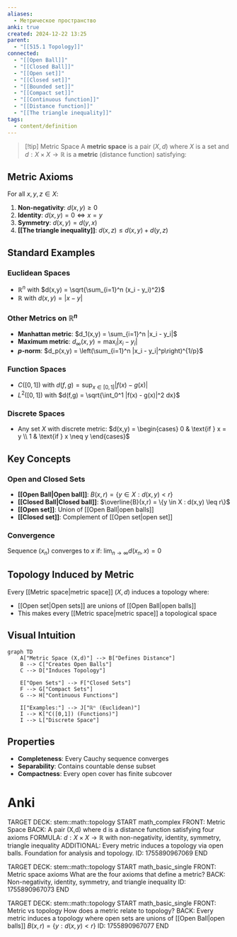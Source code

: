 ```yaml
---
aliases:
  - Метрическое пространство
anki: true
created: 2024-12-22 13:25
parent:
  - "[[515.1 Topology]]"
connected:
  - "[[Open Ball]]"
  - "[[Closed Ball]]"
  - "[[Open set]]"
  - "[[Closed set]]"
  - "[[Bounded set]]"
  - "[[Compact set]]"
  - "[[Continuous function]]"
  - "[[Distance function]]"
  - "[[The triangle inequality]]"
tags:
  - content/definition
---
```


> [!tip] Metric Space
> A **metric space** is a pair $(X,d)$ where $X$ is a set and $d: X \times X \to \mathbb{R}$ is a **metric** (distance function) satisfying:

## Metric Axioms

For all $x,y,z \in X$:

1. **Non-negativity**: $d(x,y) \geq 0$
2. **Identity**: $d(x,y) = 0 \Leftrightarrow x = y$  
3. **Symmetry**: $d(x,y) = d(y,x)$
4. **[[The triangle inequality]]**: $d(x,z) \leq d(x,y) + d(y,z)$

## Standard Examples

### Euclidean Spaces
- $\mathbb{R}^n$ with $d(x,y) = \sqrt{\sum_{i=1}^n (x_i - y_i)^2}$
- $\mathbb{R}$ with $d(x,y) = |x - y|$

### Other Metrics on $\mathbb{R}^n$
- **Manhattan metric**: $d_1(x,y) = \sum_{i=1}^n |x_i - y_i|$
- **Maximum metric**: $d_\infty(x,y) = \max_i |x_i - y_i|$
- **$p$-norm**: $d_p(x,y) = \left(\sum_{i=1}^n |x_i - y_i|^p\right)^{1/p}$

### Function Spaces
- $C([0,1])$ with $d(f,g) = \sup_{x \in [0,1]} |f(x) - g(x)|$
- $L^2([0,1])$ with $d(f,g) = \sqrt{\int_0^1 |f(x) - g(x)|^2 dx}$

### Discrete Spaces
- Any set $X$ with discrete metric: $d(x,y) = \begin{cases} 0 & \text{if } x = y \\ 1 & \text{if } x \neq y \end{cases}$

## Key Concepts

### Open and Closed Sets
- **[[Open Ball|Open ball]]**: $B(x,r) = \{y \in X : d(x,y) < r\}$
- **[[Closed Ball|Closed ball]]**: $\overline{B}(x,r) = \{y \in X : d(x,y) \leq r\}$
- **[[Open set]]**: Union of [[Open Ball|open balls]]
- **[[Closed set]]**: Complement of [[Open set|open set]]

### Convergence
Sequence $(x_n)$ converges to $x$ if: $\lim_{n \to \infty} d(x_n, x) = 0$

## Topology Induced by Metric

Every [[Metric space|metric space]] $(X,d)$ induces a topology where:
- [[Open set|Open sets]] are unions of [[Open Ball|open balls]]
- This makes every [[Metric space|metric space]] a topological space

## Visual Intuition

```mermaid
graph TD
    A["Metric Space (X,d)"] --> B["Defines Distance"]
    B --> C["Creates Open Balls"]
    C --> D["Induces Topology"]
    
    E["Open Sets"] --> F["Closed Sets"]
    F --> G["Compact Sets"]
    G --> H["Continuous Functions"]
    
    I["Examples:"] --> J["ℝⁿ (Euclidean)"]
    I --> K["C([0,1]) (Functions)"]
    I --> L["Discrete Space"]
```

## Properties

- **Completeness**: Every Cauchy sequence converges
- **Separability**: Contains countable dense subset  
- **Compactness**: Every open cover has finite subcover

# Anki

TARGET DECK: stem::math::topology
START
math_complex
FRONT: Metric Space
BACK: A pair (X,d) where d is a distance function satisfying four axioms
FORMULA: $d: X \times X \to \mathbb{R}$ with non-negativity, identity, symmetry, triangle inequality
ADDITIONAL: Every metric induces a topology via open balls. Foundation for analysis and topology.
ID: 1755890967069
END

TARGET DECK: stem::math::topology
START
math_basic_single
FRONT: Metric space axioms
What are the four axioms that define a metric?
BACK: Non-negativity, identity, symmetry, and triangle inequality
ID: 1755890967073
END

TARGET DECK: stem::math::topology
START
math_basic_single
FRONT: Metric vs topology
How does a metric relate to topology?
BACK: Every metric induces a topology where open sets are unions of [[Open Ball|open balls]] $B(x,r) = \{y: d(x,y) < r\}$
ID: 1755890967077
END
